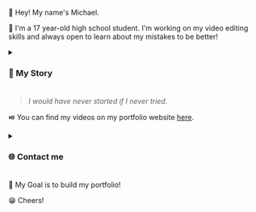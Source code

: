 👋 Hey! My name's Michael.

👦 I'm a 17 year-old high school student. I'm working on my video editing skills and always open to learn about my mistakes to be better!
<details>

<summary><h3>📎 My Story<h3></summary>
📸 I started video editing when I was 14 years-old in middle school (during covid). My first software was [Kdenlive](https://kdenlive.org) and I used it to build my old Minecraft Youtube channel which you can find [here](https://www.youtube.com/@imqrtin1).

🎬 I now use **Adobe Premiere Pro** which has been great and much more simpler. Most of my previous works have been deleted since I was young not knowing what a portfolio was.
EDIT: Im now starting to get into Davinci Resolve.

</details>

> _I would have never started if I never tried_.


⏯️ You can find my videos on my portfolio website [here](https://mxhal.github.io).

<details>

<summary><h3>🌐 Contact me<h3></summary>
📫 Email: imqrtinvu@gmail.com
  
💬 Discord: mxhal (id: 290311032138891266)
</details>

🎯 My Goal is to build my portfolio!

😁 Cheers!
<!--
**mxhal/mxhal** is a ✨ _special_ ✨ repository because its `README.md` (this file) appears on your GitHub profile.

Here are some ideas to get you started:

- 🔭 I’m currently working on ...
- 🌱 I’m currently learning ...
- 👯 I’m looking to collaborate on ...
- 🤔 I’m looking for help with ...
- 💬 Ask me about ...
- 📫 How to reach me: ...
- 😄 Pronouns: ...
- ⚡ Fun fact: ...
--> 

